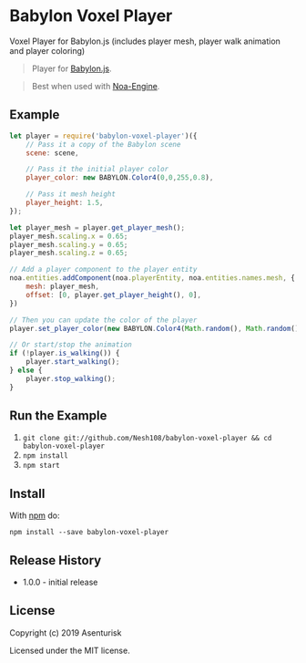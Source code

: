 # Babylon Voxel Player
Voxel Player for Babylon.js (includes player mesh, player walk animation and player coloring)

> Player for [Babylon.js](https://github.com/BabylonJS/Babylon.js).

> Best when used with [Noa-Engine](https://github.com/andyhall/noa).

## Example

```js
let player = require('babylon-voxel-player')({
  	// Pass it a copy of the Babylon scene
	scene: scene,

	// Pass it the initial player color
	player_color: new BABYLON.Color4(0,0,255,0.8),

	// Pass it mesh height
	player_height: 1.5,
});

let player_mesh = player.get_player_mesh();
player_mesh.scaling.x = 0.65;
player_mesh.scaling.y = 0.65;
player_mesh.scaling.z = 0.65;

// Add a player component to the player entity
noa.entities.addComponent(noa.playerEntity, noa.entities.names.mesh, {
	mesh: player_mesh,
	offset: [0, player.get_player_height(), 0],
})

// Then you can update the color of the player
player.set_player_color(new BABYLON.Color4(Math.random(), Math.random(), Math.random(), 0.8));

// Or start/stop the animation
if (!player.is_walking()) {
    player.start_walking();
} else {
    player.stop_walking();
}

```

## Run the Example

1. `git clone git://github.com/Nesh108/babylon-voxel-player && cd babylon-voxel-player`
1. `npm install`
1. `npm start`

## Install

With [npm](https://npmjs.org) do:

```
npm install --save babylon-voxel-player
```

## Release History

* 1.0.0 - initial release

## License

Copyright (c) 2019 Asenturisk <br/>

Licensed under the MIT license.
